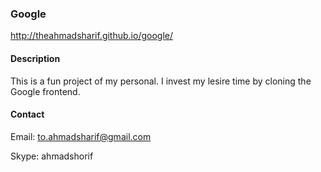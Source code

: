 ### Google

http://theahmadsharif.github.io/google/

#### Description 

This is a fun project of my personal. I invest my lesire time by cloning the Google frontend.


#### Contact
Email: to.ahmadsharif@gmail.com

Skype: ahmadshorif
